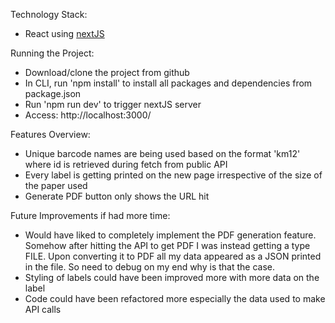 Technology Stack:

- React using [nextJS](https://nextjs.org/)

Running the Project:

- Download/clone the project from github
- In CLI, run 'npm install' to install all packages and dependencies from package.json
- Run 'npm run dev' to trigger nextJS server
- Access: http://localhost:3000/

Features Overview:

- Unique barcode names are being used based on the format 'km12<id>' where id is retrieved during fetch from public API
- Every label is getting printed on the new page irrespective of the size of the paper used
- Generate PDF button only shows the URL hit

Future Improvements if had more time:

- Would have liked to completely implement the PDF generation feature. Somehow after hitting the API to get PDF I was instead getting a type FILE. Upon converting it to PDF all my data appeared as a JSON printed in the file. So need to debug on my end why is that the case.
- Styling of labels could have been improved more with more data on the label
- Code could have been refactored more especially the data used to make API calls
